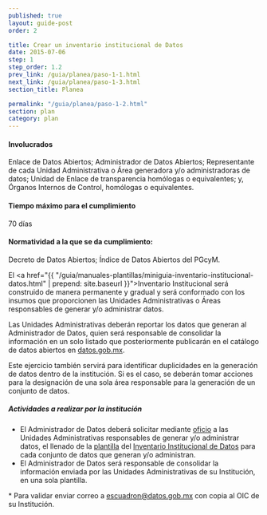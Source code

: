 ```yaml
---
published: true
layout: guide-post
order: 2

title: Crear un inventario institucional de Datos
date: 2015-07-06
step: 1
step_order: 1.2
prev_link: /guia/planea/paso-1-1.html
next_link: /guia/planea/paso-1-3.html
section_title: Planea

permalink: "/guia/planea/paso-1-2.html"
section: plan
category: plan
---
```


#### Involucrados

Enlace de Datos Abiertos; Administrador de Datos Abiertos; Representante de cada  Unidad Administrativa o Área generadora y/o administradoras de datos; Unidad de Enlace  de transparencia homólogas o equivalentes; y, Órganos Internos de Control, homólogas o equivalentes.

#### Tiempo máximo para el cumplimiento

70 días

#### Normatividad a la que se da cumplimiento:

Decreto de Datos Abiertos; Índice de Datos Abiertos del PGcyM.

El  <a href="{{ "/guia/manuales-plantillas/miniguia-inventario-institucional-datos.html" | prepend: site.baseurl }}">Inventario Institucional</a> será construido de manera permanente y gradual y será conformado con los insumos que proporcionen las Unidades Administrativas o Áreas responsables de generar y/o administrar datos.

Las Unidades Administrativas deberán reportar los datos que generan al Administrador de Datos, quien será responsable de consolidar la información en un solo listado que posteriormente publicarán en el catálogo de datos abiertos en <a href="http://datos.gob.mx" target="_blank">datos.gob.mx</a>.

Este ejercicio también servirá para identificar duplicidades en la generación de datos dentro de la institución. Si es el caso, se deberán tomar acciones para la designación de una sola área responsable para la generación de un conjunto de datos.

##### Actividades a realizar por la institución

<ul class="highlight-list">
    <li>El Administrador de Datos deberá solicitar mediante <a href="../docs/oficio_solicitud_inventario_de_datos.docx">oficio</a> a las Unidades Administrativas responsables de generar y/o administrar datos, el llenado de la <a href="{{ "/guia/docs/inventario_general_de_datos.xlsx" | prepend: site.baseurl }}">plantilla</a> del <a href="{{ "/guia/manuales-plantillas/miniguia-inventario-institucional-datos.html" | prepend: site.baseurl }}">Inventario Institucional de Datos</a> para cada conjunto de datos que generan y/o administran.</li>
    <li>El Administrador de Datos será responsable de consolidar la información enviada por las Unidades Administrativas de su Institución, en una sola plantilla.</li>
</ul>

<p class="footnote">* Para validar enviar correo a <a href="mailto:escuadron@datos.gob.mx">escuadron@datos.gob.mx</a> con copia al OIC de su Institución.</p>
